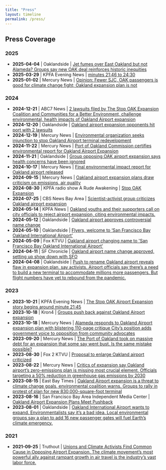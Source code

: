 ```yaml
---
title: "Press"
layout: timeline
permalink: /press/
---
```


## Press Coverage

### 2025

- **2025-04-04** | Oaklandside | [Jet fumes over East Oakland but not Alameda? Groups say new OAK deal reinforces historic inequities](https://oaklandside.org/2025/04/04/oak-airport-expansion-flight-path-east-oakland-alameda-settlement/)
- **2025-03-29** | KPFA Evening News | [minutes 21:46 to 24:30](https://kpfa.org/episode/the-kpfa-evening-news-saturday-march-29-2025/)
- **2025-01-02** | Mercury News | [Opinion: Fewer SJC, OAK passengers is good for climate change fight; Oakland expansion plan is not](https://www.mercurynews.com/2025/01/02/opinion-drop-in-passengers-at-oakland-and-san-jose-airports-is-a-good-trend/)

### 2024

- **2024-12-21** | ABC7 News | [2 lawsuits filed by The Stop OAK Expansion Coalition and Communities for a Better Environment, challenge environmental, health impacts of Oakland Airport expansion](https://abc7news.com/video/embed/?pid=15689582&wmode=opaque&autoplay=1)
- **2024-12-20** | Oaklandside | [Oakland airport expansion opponents hit port with 2 lawsuits](https://oaklandside.org/2024/12/20/oakland-airport-expansion-opponents-hit-port-2-lawsuits/)
- **2024-12-19** | Mercury News | [Environmental organization seeks injunction to stop Oakland Airport terminal redevelopment](https://www.msn.com/en-us/travel/article/environmental-organization-seeks-injunction-to-stop-oakland-airport-terminal-redevelopment/ar-AA1wdqki)
- **2024-11-22** | Mercury News | [Port of Oakland Commission certifies environmental report for Oakland Airport Expansion](https://www.mercurynews.com/2024/11/22/port-of-oakland-commission-certifies-environmental-report-for-oakland-airport-expansion/)
- **2024-11-21** | Oaklandside | [Group opposing OAK airport expansion says health concerns have been ignored](https://oaklandside.org/2024/11/21/oak-airport-expansion-coalition-oppose-port-of-oakland/)
- **2024-10-17** | Mercury News | [Final environmental impact report for Oakland airport released](https://www.mercurynews.com/2024/10/17/final-environmental-impact-report-for-oakland-airport-expansion-released/)
- **2024-09-15** | Mercury News | [Oakland airport expansion plans draw criticism on emissions, air quality](https://www.mercurynews.com/2024/09/15/oakland-airport-expansion-plans-criticism/)
- **2024-08-30** | KPFA radio show A Rude Awakening | [Stop OAK Expansion](https://kpfa.org/episode/a-rude-awakening-august-30-2024/)
- **2024-07-25** | CBS News Bay Area | [Scientist-activist group criticizes Oakland airport expansion](https://www.cbsnews.com/sanfrancisco/news/scientist-activist-group-criticizes-oakland-airport-expansion/)
- **2024-05-14** | KPFA News | [Oakland youths and their supporters call on city officials to reject airport expansion, citing environmental impacts.](https://kpfa.org/episode/the-pacifica-evening-news-weekdays-may-14-2024/)
- **2024-05-12** | Oaklandside | [Oakland airport approves controversial name change](https://oaklandside.org/2024/04/12/oakland-airport-approves-controversial-name-change/)
- **2024-05-10** | Oaklandside | [Flyers, welcome to ‘San Francisco Bay Oakland International Airport’](https://oaklandside.org/2024/05/10/san-francisco-bay-oakland-international-airport-port-commission/)
- **2024-05-09** | Fox KTVU | [Oakland airport changing name to 'San Francisco Bay Oakland International Airport'](https://www.ktvu.com/news/oakland-airport-changing-name-to-san-francisco-bay-oakland-international-airport)
- **2024-04-11** | SF Chronicle | [Oakland airport name change approved, setting up show down with SFO](https://www.sfchronicle.com/eastbay/article/port-commission-approves-controversial-name-19396300.php)
- **2024-04-08** | Oaklandside | [Push to rename Oakland airport reveals flaw in expansion plan, say activists. Airport officials say there’s a need to build a new terminal to accommodate millions more passengers. But flight numbers have yet to rebound from the pandemic.](https://oaklandside.org/2024/04/08/oakland-airport-name-change-reveals-flaw-in-expansion-plan/)

### 2023

- **2023-10-21** | KPFA Evening News | [The Stop OAK Airport Expansion story begins around minute 21:45](https://archives.kpfa.org/data/20231021-Sat1800.mp3)
- **2023-10-18** | Kron4 | [Groups push back against Oakland Airport expansion](https://www.kron4.com/news/bay-area/pushback-to-oakland-airport-expansion/)
- **2023-10-18** | Mercury News | [Alameda responds to Oakland Airport expansion plan with blistering 110-page critique City’s position adds government voice to opposition from community advocates](https://www.mercurynews.com/2023/10/18/alameda-responds-to-oakland-airport-expansion-plan-with-blistering-110-page-critique/)
- **2023-09-20** | Mercury News | [The Port of Oakland took on massive debt for an expansion that some say went bust. Is the same mistake possible?](https://www.mercurynews.com/2023/09/20/the-port-of-oakland-took-on-massive-debt-for-an-expansion-that-some-say-went-bust-is-the-same-mistake-possible/)
- **2023-08-30** | Fox 2 KTVU | [Proposal to enlarge Oakland airport criticized](https://www.youtube.com/watch?v=t3Zi38mQquc)
- **2023-08-22** | Mercury News | [Critics of expansion say Oakland airport’s zero-emissions plan is missing most crucial element. Officials targeting a 50% reduction in greenhouse gas emissions by 2030](https://www.mercurynews.com/2023/08/22/critics-of-expansion-say-oakland-airports-zero-emissions-plan-is-missing-most-crucial-element/)
- **2023-08-15** | East Bay Times | [Oakland Airport expansion is a threat to climate change goals, environmental coalition warns. Groups to rally in protest of plan for new 830,000-square-foot terminal](https://www.eastbaytimes.com/2023/08/15/oakland-airport-expansion-is-a-threat-to-climate-change-goals-environmental-coalition-warns/)
- **2023-08-16** | San Francisco Bay Area Independent Media Center | [Oakland Airport Expansion Plans Meet Pushback](https://www.indybay.org/newsitems/2023/08/16/18858354.php)
- **2023-08-01** | Oaklandside | [Oakland International Airport wants to expand. Environmentalists say it’s a bad idea. Local environmental groups say a plan to add 16 new passenger gates will fuel Earth’s climate emergency.](https://oaklandside.org/2023/08/01/oakland-environmentalists-say-airport-expansion-bad-pollution-climate/)

### 2021

- **2021-09-25** | Truthout | [Unions and Climate Activists Find Common Cause in Opposing Airport Expansion. The climate movement’s most powerful ally against rampant growth in air travel is the industry’s vast labor force.](https://truthout.org/articles/unions-and-climate-activists-find-common-cause-in-opposing-airport-expansion/)
